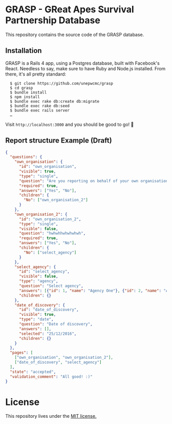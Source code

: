 # GRASP - GReat Apes Survival Partnership Database

This repository contains the source code of the GRASP database.

## Installation

GRASP is a Rails 4 app, using a Postgres database, built with Facebook's React.
Needless to say, make sure to have Ruby and Node.js installed. From there, it's
all pretty standard:

```
  $ git clone https://github.com/unepwcmc/grasp
  $ cd grasp
  $ bundle install
  $ npm install
  $ bundle exec rake db:create db:migrate
  $ bundle exec rake db:seed
  $ bundle exec rails server
  …
```

Visit `http://localhost:3000` and you should be good to go! 🎉

## Report structure Example (Draft)

```json
{
  "questions": {
    "own_organisation": {
      "id": "own_organisation",
      "visible": true,
      "type": "single",
      "question": "Are you reporting on behalf of your own organisation?",
      "required": true,
      "answers": ["Yes", "No"],
      "children": {
        "No": ["own_organisation_2"]
      }
    },
    "own_organisation_2": {
      "id": "own_organisation_2",
      "type": "single",
      "visible": false,
      "question": "hwhwhhwhwhwhwh",
      "required": true,
      "answers": ["Yes", "No"],
      "children": {
        "No": ["select_agency"]
      }
    },
    "select_agency": {
      "id": "select_agency",
      "visible": false,
      "type": "agency",
      "question": "Select agency",
      "answers": [{"id": 1, "name": "Agency One"}, {"id": 2, "name": "Agency Two"}],
      "children": {}
    },
    "date_of_discovery": {
      "id": "date_of_discovery",
      "visible": true,
      "type": "date",
      "question": "Date of discovery",
      "answers": [],
      "selected": "25/12/2016",
      "children": {}
    }
  },
  "pages": [
    ["own_organisation", "own_organisation_2"],
    ["date_of_discovery", "select_agency"]
  ],
  "state": "accepted",
  "validation_comment": "All good! :)"
}
```

# License

This repository lives under the [MIT license.](LICENSE)
